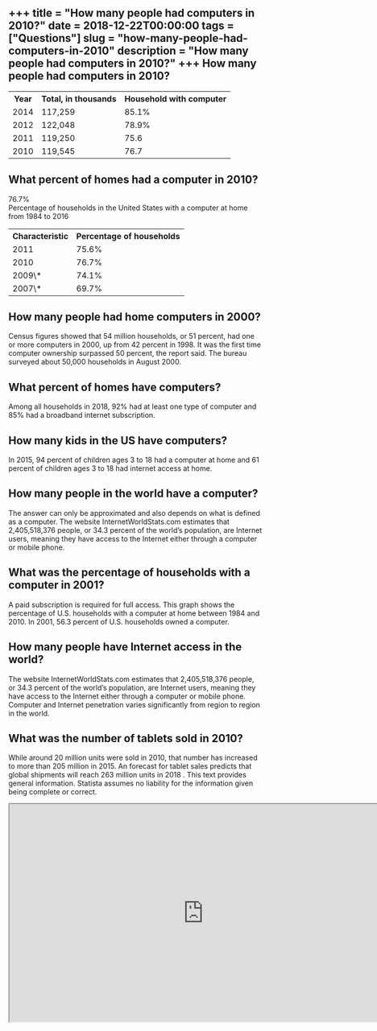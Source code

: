+++
title = "How many people had computers in 2010?"
date = 2018-12-22T00:00:00
tags = ["Questions"]
slug = "how-many-people-had-computers-in-2010"
description = "How many people had computers in 2010?"
+++
How many people had computers in 2010?
--------------------------------------

<table><tr><th>Year</th><th>Total, in thousands</th><th>Household with computer</th></tr><tr><td>2014</td><td>117,259</td><td>85.1%</td></tr><tr><td>2012</td><td>122,048</td><td>78.9%</td></tr><tr><td>2011</td><td>119,250</td><td>75.6</td></tr><tr><td>2010</td><td>119,545</td><td>76.7</td></tr></table>

What percent of homes had a computer in 2010?
---------------------------------------------

76.7%  
Percentage of households in the United States with a computer at home from 1984 to 2016

<table><tr><th>Characteristic</th><th>Percentage of households</th></tr><tr><td>2011</td><td>75.6%</td></tr><tr><td>2010</td><td>76.7%</td></tr><tr><td>2009\*</td><td>74.1%</td></tr><tr><td>2007\*</td><td>69.7%</td></tr></table>

How many people had home computers in 2000?
-------------------------------------------

Census figures showed that 54 million households, or 51 percent, had one or more computers in 2000, up from 42 percent in 1998. It was the first time computer ownership surpassed 50 percent, the report said. The bureau surveyed about 50,000 households in August 2000.

What percent of homes have computers?
-------------------------------------

Among all households in 2018, 92% had at least one type of computer and 85% had a broadband internet subscription.

How many kids in the US have computers?
---------------------------------------

In 2015, 94 percent of children ages 3 to 18 had a computer at home and 61 percent of children ages 3 to 18 had internet access at home.

How many people in the world have a computer?
---------------------------------------------

The answer can only be approximated and also depends on what is defined as a computer. The website InternetWorldStats.com estimates that 2,405,518,376 people, or 34.3 percent of the world’s population, are Internet users, meaning they have access to the Internet either through a computer or mobile phone.

What was the percentage of households with a computer in 2001?
--------------------------------------------------------------

A paid subscription is required for full access. This graph shows the percentage of U.S. households with a computer at home between 1984 and 2010. In 2001, 56.3 percent of U.S. households owned a computer.

How many people have Internet access in the world?
--------------------------------------------------

The website InternetWorldStats.com estimates that 2,405,518,376 people, or 34.3 percent of the world’s population, are Internet users, meaning they have access to the Internet either through a computer or mobile phone. Computer and Internet penetration varies significantly from region to region in the world.

What was the number of tablets sold in 2010?
--------------------------------------------

While around 20 million units were sold in 2010, that number has increased to more than 205 million in 2015. An forecast for tablet sales predicts that global shipments will reach 263 million units in 2018 . This text provides general information. Statista assumes no liability for the information given being complete or correct.

<iframe allow="accelerometer; autoplay; clipboard-write; encrypted-media; gyroscope; picture-in-picture" allowfullscreen="" class="__youtube_prefs__  epyt-is-override  no-lazyload" data-no-lazy="1" data-origheight="433" data-origwidth="770" data-skipgform_ajax_framebjll="" height="433" id="_ytid_43042" loading="lazy" src="https://www.youtube.com/embed/MGL047HMxSk?enablejsapi=1&autoplay=0&cc_load_policy=0&cc_lang_pref=&iv_load_policy=1&loop=0&modestbranding=0&rel=1&fs=1&playsinline=0&autohide=2&theme=dark&color=red&controls=1&" title="YouTube player" width="770"></iframe>